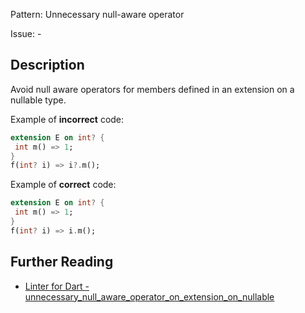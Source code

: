 Pattern: Unnecessary null-aware operator

Issue: -

## Description

Avoid null aware operators for members defined in an extension on a nullable type.

Example of **incorrect** code:

```dart
extension E on int? {
 int m() => 1;
}
f(int? i) => i?.m();
```

Example of **correct** code:

```dart
extension E on int? {
 int m() => 1;
}
f(int? i) => i.m();
```

## Further Reading

* [Linter for Dart - unnecessary_null_aware_operator_on_extension_on_nullable](https://dart.dev/tools/linter-rules/unnecessary_null_aware_operator_on_extension_on_nullable)